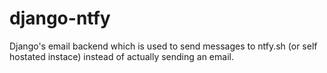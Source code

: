 # django-ntfy

Django's email backend which is used to send messages to ntfy.sh (or self hostated instace) instead of actually sending an email.
